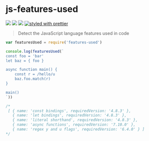 js-features-used
===

![](https://img.shields.io/npm/dm/js-features-used.svg)
![](https://img.shields.io/npm/v/js-features-used.svg)
![](https://img.shields.io/npm/l/js-features-used.svg)
[![styled with prettier](https://img.shields.io/badge/styled_with-prettier-ff69b4.svg)](https://github.com/prettier/prettier)

> Detect the JavaScript language features used in code

```js
var featuresUsed = require('features-used')

console.log(featuresUsed(`
const foo = 'bar'
let baz = { foo }

async function main() {
    const r = /hello/u
    baz.foo.match(r)
}

main()
`))

/*
 [ { name: 'const bindings', requiredVersion: '4.8.3' },
   { name: 'let bindings', requiredVersion: '4.8.3' },
   { name: 'literal shorthand', requiredVersion: '4.8.3' },
   { name: 'async functions', requiredVersion: '7.10.0' },
   { name: 'regex y and u flags', requiredVersion: '6.4.0' } ]
*/
```
